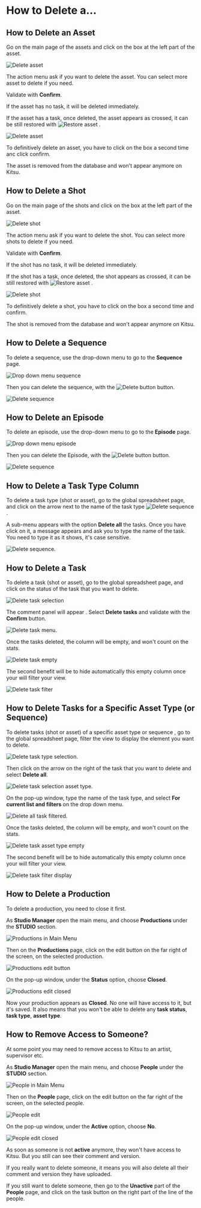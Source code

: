 # How to Delete a...

## How to Delete an Asset

Go on the main page of the assets and click on the box at the left part of the asset.

![Delete asset](../img/getting-started/delete_asset_global.png)

The action menu ask if you want to delete the asset. You can select more asset to delete if you need.

Validate with **Confirm**.

If the asset has no task, it will be deleted immediately.

If the asset has a task, once deleted, the asset appears as crossed, it can be still restored with ![Restore asset](../img/getting-started/restore_button.png) .

![Delete asset](../img/getting-started/delete_asset1.png)

To definitively delete an asset, you have to click on
the box a second time anc click confirm.

The asset is removed from the database and won't appear anymore on Kitsu.


## How to Delete a Shot

Go on the main page of the shots and click on the box at the left part of the asset.

![Delete shot](../img/getting-started/delete_shot_global.png)

The action menu ask if you want to delete the shot. You can select more shots to delete if you need.

Validate with **Confirm**.


If the shot has no task, it will be deleted immediately.

If the shot has a task, once deleted, the shot appears as crossed, it can be still restored
with ![Restore asset](../img/getting-started/restore_button.png) .

![Delete shot](../img/getting-started/delete_shot1.png)

To definitively delete a shot, you have to click on the box a second time and confirm.

The shot is removed from the database and won't appear anymore on Kitsu.



## How to Delete a Sequence

To delete a sequence, use the drop-down menu to
go to the **Sequence** page.

![Drop down menu sequence](../img/getting-started/drop_down_menu_sequence_page.png)

Then you can delete the sequence, with the
![Delete button](../img/getting-started/delete_button.png) button.

![Delete sequence](../img/getting-started/delete_sequence.png)


## How to Delete an Episode

To delete an episode, use the drop-down menu to
go to the **Episode** page.

![Drop down menu episode](../img/getting-started/drop_down_menu_episodes.png)

Then you can delete the Episode, with the
![Delete button](../img/getting-started/delete_button.png) button.

![Delete sequence](../img/getting-started/delete_episode.png)


## How to Delete a Task Type Column

To delete a task type (shot or asset), go to the global spreadsheet page,
and click on the arrow next to the name of the task type ![Delete sequence](../img/getting-started/arrow.png).

A sub-menu appears with the option **Delete all** the tasks.
Once you have click on it, a message appears and ask you to type the name of the task. You need to type it as it shows, it's case sensitive.

![Delete sequence](../img/getting-started/delete_tasktype.png).


## How to Delete a Task

To delete a task (shot or asset), go to the global spreadsheet page,
and click on the status of the task that you want to delete.

![Delete task selection](../img/getting-started/delete_task_selection.png)

The comment panel will appear . Select **Delete tasks** and validate with the **Confirm** button.

![Delete task menu](../img/getting-started/delete_task_menu_delete.png).

Once the tasks deleted, the column will be empty, and won't count on the stats.

![Delete task empty](../img/getting-started/delete_task_empty.png)

The second benefit will be to hide automatically this empty column once your will filter your view.

![Delete task filter](../img/getting-started/delete_task_filter.png)



## How to Delete Tasks for a Specific Asset Type (or Sequence)

To delete tasks (shot or asset) of a specific asset type or sequence , go to the global spreadsheet page, filter the view to display the element you want to delete.

![Delete task type selection](../img/getting-started/delete_task_assettype_filter.png).

Then click on the arrow on the right of the task that you want to delete and select **Delete all**.

![Delete task selection asset type](../img/getting-started/delete_task_assettype.png).

On the pop-up window, type the name of the task type,
and select **For current list and filters** on the drop down menu.


![Delete all task filtered](../img/getting-started/delete_task_assettype_all.png).

Once the tasks deleted, the column will be empty, and won't count on the stats.

![Delete task asset type empty](../img/getting-started/delete_task_empty.png)

The second benefit will be to hide automatically this empty column once your will filter your view.

![Delete task filter display](../img/getting-started/delete_task_filter.png)

## How to Delete a Production

To delete a production, you need to close it first.

As **Studio Manager** open the main menu, and choose **Productions** under the **STUDIO** section.

![Productions in Main Menu](../img/getting-started/main_menu_production.png)

Then on the **Productions** page, click on the edit button on the far right of the screen, on the selected production.

![Productions edit button](../img/getting-started/production_edit.png)

On the pop-up window, under the **Status** option, choose **Closed**.

![Productions edit closed](../img/getting-started/edit_production.png)

Now your production appears as **Closed**. No one will have access to it, but it's saved.
It also means that you won't be able to delete any **task status**, **task type**, **asset type**.

## How to Remove Access to Someone?

At some point you may need to remove access to Kitsu to an artist, supervisor etc.

As **Studio Manager** open the main menu, and choose **People** under the **STUDIO** section.

![People in Main Menu](../img/getting-started/main_menu_people.png)

Then on the **People** page, click on the edit button on the far right of the screen, on the selected people.

![People edit](../img/getting-started/people_edit.png)

On the pop-up window, under the **Active** option, choose **No**.

![People edit closed](../img/getting-started/people_edit_closed.png)

As soon as someone is not **active** anymore, they won't have access to Kitsu. But you still can see their comment and version.

If you really want to delete someone, it means you will also delete all their comment and version they have uploaded.

If you still want to delete someone, then go to the **Unactive** part of the **People** page, and click on the task button on the right part of the line of the people.

